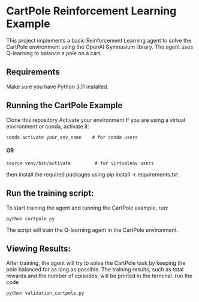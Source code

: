 # CartPole Reinforcement Learning Example
This project implements a basic Reinforcement Learning agent to solve the CartPole environment using the OpenAI Gymnasium library. The agent uses Q-learning to balance a pole on a cart.

## Requirements
Make sure you have Python 3.11 installed.

## Running the CartPole Example

Clone this repository
Activate your environment
If you are using a virtual environment or conda, activate it:
```
conda activate your_env_name    # for conda users
```
#### OR
```
source venv/bin/activate         # for virtualenv users
```
then install the required packages using pip install -r requirements.txt

## Run the training script:

To start training the agent and running the CartPole example, run:
```
python cartpole.py
```
The script will train the Q-learning agent in the CartPole environment.

## Viewing Results:

After training, the agent will try to solve the CartPole task by keeping the pole balanced for as long as possible. The training results, such as total rewards and the number of episodes, will be printed in the terminal.
run the code
```
python validation_cartpole.py
```